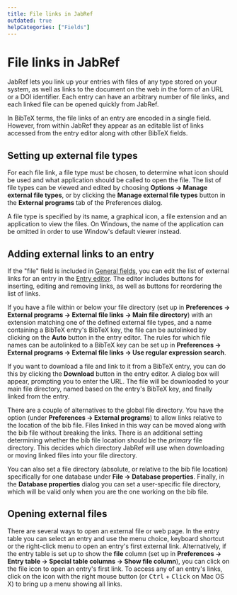 ```yaml
---
title: File links in JabRef
outdated: true
helpCategories: ["Fields"]
---
```


# File links in JabRef

JabRef lets you link up your entries with files of any type stored on your system, as well as links to the document on the web in the form of an URL or a DOI identifier. Each entry can have an arbitrary number of file links, and each linked file can be opened quickly from JabRef.

In BibTeX terms, the file links of an entry are encoded in a single field. However, from within JabRef they appear as an editable list of links accessed from the entry editor along with other BibTeX fields.

## Setting up external file types

For each file link, a file type must be chosen, to determine what icon should be used and what application should be called to open the file. The list of file types can be viewed and edited by choosing **Options -&gt; Manage external file types**, or by clicking the **Manage external file types** button in the **External programs** tab of the Preferences dialog.

A file type is specified by its name, a graphical icon, a file extension and an application to view the files. On Windows, the name of the application can be omitted in order to use Window's default viewer instead.

## Adding external links to an entry

If the "file" field is included in [General fields](GeneralFields), you can edit the list of external links for an entry in the [Entry editor](EntryEditor). The editor includes buttons for inserting, editing and removing links, as well as buttons for reordering the list of links.

If you have a file within or below your file directory (set up in **Preferences -&gt; External programs -&gt; External file links -&gt; Main file directory**) with an extension matching one of the defined external file types, and a name containing a BibTeX entry's BibTeX key, the file can be autolinked by clicking on the **Auto** button in the entry editor. The rules for which file names can be autolinked to a BibTeX key can be set up in **Preferences -&gt; External programs -&gt; External file links -&gt; Use regular expression search**.

If you want to download a file and link to it from a BibTeX entry, you can do this by clicking the **Download** button in the entry editor. A dialog box will appear, prompting you to enter the URL. The file will be downloaded to your main file directory, named based on the entry's BibTeX key, and finally linked from the entry.

There are a couple of alternatives to the global file directory. You have the option (under **Preferences -&gt; External programs**) to allow links relative to the location of the bib file. Files linked in this way can be moved along with the bib file without breaking the links. There is an additional setting determining whether the bib file location should be the *primary* file directory. This decides which directory JabRef will use when downloading or moving linked files into your file directory.

You can also set a file directory (absolute, or relative to the bib file location) specifically for one database under **File -&gt; Database properties**. Finally, in the **Database properties** dialog you can set a user-specific file directory, which will be valid only when you are the one working on the bib file.

## Opening external files

There are several ways to open an external file or web page. In the entry table you can select an entry and use the menu choice, keyboard shortcut or the right-click menu to open an entry's first external link. Alternatively, if the entry table is set up to show the **file** column (set up in **Preferences -&gt; Entry table -&gt; Special table columns -&gt; Show file column**), you can click on the file icon to open an entry's first link. To access any of an entry's links, click on the icon with the right mouse button (or <kbd>Ctrl</kbd> + <kbd>Click</kbd> on Mac OS X) to bring up a menu showing all links.
